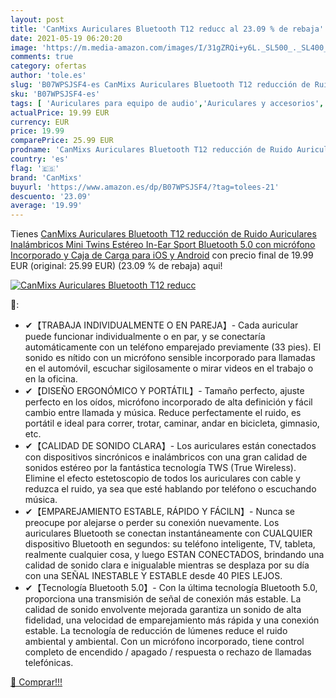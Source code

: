 ```yaml
---
layout: post
title: 'CanMixs Auriculares Bluetooth T12 reducc al 23.09 % de rebaja'
date: 2021-05-19 06:20:20
image: 'https://m.media-amazon.com/images/I/31gZRQi+y6L._SL500_._SL400_.jpg'
comments: true
category: ofertas
author: 'tole.es'
slug: 'B07WPSJSF4-es CanMixs Auriculares Bluetooth T12 reducción de Ruido...'
sku: 'B07WPSJSF4-es'
tags: [ 'Auriculares para equipo de audio','Auriculares y accesorios','Electrónica','android','canmixs', ]
actualPrice: 19.99 EUR
currency: EUR
price: 19.99
comparePrice: 25.99 EUR
prodname: 'CanMixs Auriculares Bluetooth T12 reducción de Ruido Auriculares Inalámbricos Mini Twins Estéreo In-Ear Sport Bluetooth 5.0 con micrófono Incorporado y Caja de Carga para iOS y Android'
country: 'es'
flag: '🇪🇸'
brand: 'CanMixs'
buyurl: 'https://www.amazon.es/dp/B07WPSJSF4/?tag=tolees-21'
descuento: '23.09'
average: '19.99'
---
```


Tienes [CanMixs Auriculares Bluetooth T12 reducción de Ruido Auriculares Inalámbricos Mini Twins Estéreo In-Ear Sport Bluetooth 5.0 con micrófono Incorporado y Caja de Carga para iOS y Android](https://www.amazon.es/dp/B07WPSJSF4/?tag=tolees-21) con precio final de  19.99 EUR (original: 25.99 EUR) (23.09 %  de rebaja) aqui!

[![CanMixs Auriculares Bluetooth T12 reducc](https://m.media-amazon.com/images/I/31gZRQi+y6L._SL500_._SL400_.jpg)](https://www.amazon.es/dp/B07WPSJSF4/?tag=tolees-21)

🔎:

- ✔【TRABAJA INDIVIDUALMENTE O EN PAREJA】- Cada auricular puede funcionar individualmente o en par, y se conectaría automáticamente con un teléfono emparejado previamente (33 pies). El sonido es nítido con un micrófono sensible incorporado para llamadas en el automóvil, escuchar sigilosamente o mirar videos en el trabajo o en la oficina.
- ✔【DISEÑO ERGONÓMICO Y PORTÁTIL】- Tamaño perfecto, ajuste perfecto en los oídos, micrófono incorporado de alta definición y fácil cambio entre llamada y música. Reduce perfectamente el ruido, es portátil e ideal para correr, trotar, caminar, andar en bicicleta, gimnasio, etc.
- ✔【CALIDAD DE SONIDO CLARA】- Los auriculares están conectados con dispositivos sincrónicos e inalámbricos con una gran calidad de sonidos estéreo por la fantástica tecnología TWS (True Wireless). Elimine el efecto estetoscopio de todos los auriculares con cable y reduzca el ruido, ya sea que esté hablando por teléfono o escuchando música.
- ✔【EMPAREJAMIENTO ESTABLE, RÁPIDO Y FÁCILN】- Nunca se preocupe por alejarse o perder su conexión nuevamente. Los auriculares Bluetooth se conectan instantáneamente con CUALQUIER dispositivo Bluetooth en segundos: su teléfono inteligente, TV, tableta, realmente cualquier cosa, y luego ESTAN CONECTADOS, brindando una calidad de sonido clara e inigualable mientras se desplaza por su día con una SEÑAL INESTABLE Y ESTABLE desde 40 PIES LEJOS.
- ✔【Tecnología Bluetooth 5.0】- Con la última tecnología Bluetooth 5.0, proporciona una transmisión de señal de conexión más estable. La calidad de sonido envolvente mejorada garantiza un sonido de alta fidelidad, una velocidad de emparejamiento más rápida y una conexión estable. La tecnología de reducción de lúmenes reduce el ruido ambiental y ambiental. Con un micrófono incorporado, tiene control completo de encendido / apagado / respuesta o rechazo de llamadas telefónicas.

[🛒 Comprar!!!](https://www.amazon.es/dp/B07WPSJSF4/?tag=tolees-21)
